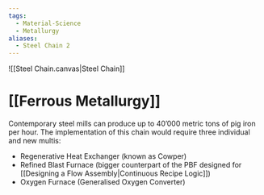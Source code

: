 ```yaml
---
tags:
  - Material-Science
  - Metallurgy
aliases:
  - Steel Chain 2
---
```

![[Steel Chain.canvas|Steel Chain]]
# [[Ferrous Metallurgy]]
Contemporary steel mills can produce up to 40’000 metric tons of pig iron per hour. 
The implementation of this chain would require three individual and new multis:
- Regenerative Heat Exchanger (known as Cowper)
- Refined Blast Furnace (bigger counterpart of the PBF designed for [[Designing a Flow Assembly|Continuous Recipe Logic]])
- Oxygen Furnace (Generalised Oxygen Converter)